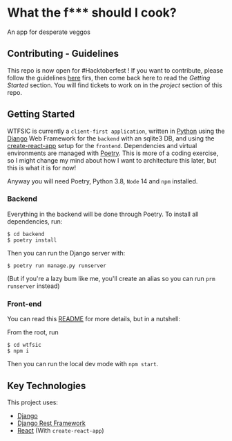# What the f\*\*\* should I cook?

An app for desperate veggos

## Contributing - Guidelines

This repo is now open for #Hacktoberfest !
If you want to contribute, please follow the guidelines [here][contributing] firs, then come back here to read
the _Getting Started_ section. You will find tickets to work on in the _project_ section of this repo.

## Getting Started

WTFSIC is currently a `client-first application`, written in [Python][python] using the [Django][django] Web Framework 
for the `backend` with an sqlite3 DB, and using the [create-react-app][cra] setup for the `frontend`. Dependencies and 
virtual environments are managed with [Poetry][poetry]. This is more of a coding exercise, so I might change my mind 
about how I want to architecture this later, but this is what it is for now!

Anyway you will need Poetry, Python 3.8, `Node` 14 and `npm` installed.

### Backend

Everything in the backend will be done through Poetry. To install all dependencies, run:

```console
$ cd backend
$ poetry install
```

Then you can run the Django server with:

```console
$ poetry run manage.py runserver
```

(But if you're a lazy bum like me, you'll create an alias so you can run `prm runserver` instead)

### Front-end

You can read this [README][frontend-readme] for more details, but in a nutshell:

From the root, run

```console
$ cd wtfsic
$ npm i
```

Then you can run the local dev mode with `npm start`.

## Key Technologies

This project uses:

- [Django][django]
- [Django Rest Framework][drf]
- [React][react] (With `create-react-app`)

[contributing]: CONTRIBUTING.md
[python]: https://www.python.org/
[django]: https://www.djangoproject.com/
[cra]: https://create-react-app.dev/docs/getting-started/
[poetry]: https://python-poetry.org/docs/#installation
[frontend-readme]: ./wtfsic/README.md
[drf]: https://www.django-rest-framework.org
[react]: https://reactjs.org/

